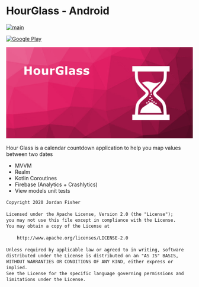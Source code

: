 # HourGlass - Android

[![main](https://github.com/thementalgoose/android-hour-glass/workflows/Main/badge.svg)](https://github.com/thementalgoose/android-hour-glass/actions)

[![Google Play](https://i.imgur.com/gSfLc4N.png)](https://play.google.com/store/apps/details?id=tmg.hourglass)

![HourGlass](res/feature.png)

Hour Glass is a calendar countdown application to help you map values between two dates

- MVVM
- Realm
- Kotlin Coroutines
- Firebase (Analytics + Crashlytics)
- View models unit tests

```
Copyright 2020 Jordan Fisher

Licensed under the Apache License, Version 2.0 (the "License");
you may not use this file except in compliance with the License.
You may obtain a copy of the License at

    http://www.apache.org/licenses/LICENSE-2.0

Unless required by applicable law or agreed to in writing, software
distributed under the License is distributed on an "AS IS" BASIS,
WITHOUT WARRANTIES OR CONDITIONS OF ANY KIND, either express or implied.
See the License for the specific language governing permissions and
limitations under the License.
```
